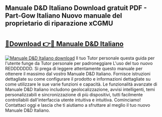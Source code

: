 ## Manuale D&D Italiano Download gratuit PDF - Part-Gow Italiano Nuovo manuale del proprietario di riparazione xCGMU

# <h2><a href="http://dfbjl8.blite.top/?on=Manuale+D%26D+Italiano">🔗Download 👉🔴 Manuale D&D Italiano</a></h2>

[![Manuale D&D Italiano download](https://i.imgur.com/lujVjoI.png)](http://dfbjl8.blite.top/?on=Manuale+D%26D+Italiano)
Il tuo Tutor personale questa guida per l'utente funge da Tutor personale per padroneggiare L'uso del tuo nuovo REDDDDDDD. Si prega di leggere attentamente questo manuale per ottenere il massimo dal vostro Manuale D&D Italiano. Fornisce istruzioni dettagliate su come configurare il prodotto e informazioni dettagliate su come utilizzare le sue varie funzioni e capacità. Le funzionalità avanzate di Manuale D&D Italiano includono geolocalizzazione, avvisi intelligenti, temi personalizzabili e sincronizzazione di più dispositivi, tutti facilmente controllabili dall'interfaccia utente intuitiva e intuitiva. Cominciamo! Contattaci oggi e lascia che ti aiutiamo a sfruttare al meglio il tuo nuovo Manuale D&D Italiano.
